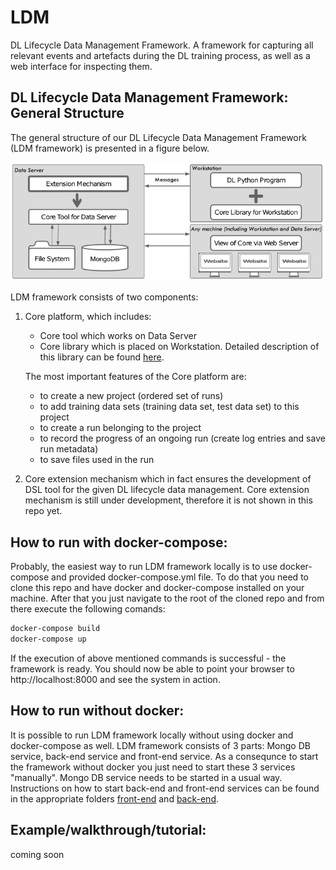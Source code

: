 # LDM
DL Lifecycle Data Management Framework.
A framework for capturing all relevant events and artefacts during the DL training process, 
as well as a web interface for inspecting them.
 
##	DL Lifecycle Data Management Framework: General Structure

The general structure of our DL Lifecycle Data Management Framework (LDM framework) is presented in a figure below. 

![LDM framework](./LDM_framework.png "General structure of LDM framework")

LDM framework consists of two components:
1.	Core platform, which includes:
    - Core tool which works on Data Server 
    - Core library which is placed on Workstation. Detailed description of this library can be found [here](./python_client_library/README.md). 

  
    The most important features of the Core platform are:
    - to create a new project (ordered set of runs)
    - to add training data sets (training data set, test data set) to this project
    - to create a run belonging to the project
    - to record the progress of an ongoing run (create log entries and save run metadata)
    - to save files used in the run

2.	Core extension mechanism which in fact ensures the development of DSL tool for the given DL lifecycle data management. Core extension mechanism is still under development, therefore it is not shown in this repo yet.


## How to run with docker-compose:
 
 Probably, the easiest way to run LDM framework locally is to use docker-compose and provided docker-compose.yml file.
 To do that you need to clone this repo and have docker and docker-compose installed on your machine. After that you just navigate to the root of the cloned repo and from there execute the following comands:
 
``` bash
docker-compose build
docker-compose up
```
If the execution of above mentioned commands is successful - the framework is ready.  You should now be able to point your browser to http://localhost:8000 and see the system in action.

## How to run without docker:
 It is possible to run LDM framework locally without using docker and docker-compose as well. 
 LDM framework consists of 3 parts: Mongo DB service, back-end service and front-end service. As a consequnce to start the framework without docker you just need to start these 3 services "manually". Mongo DB service needs to be started in a usual way. Instructions on how to start back-end and front-end services can be found in the appropriate folders [front-end](./front_end_sbadmin/README.md) and [back-end](./flask_back_end/README.md). 
 
## Example/walkthrough/tutorial:
 coming soon
